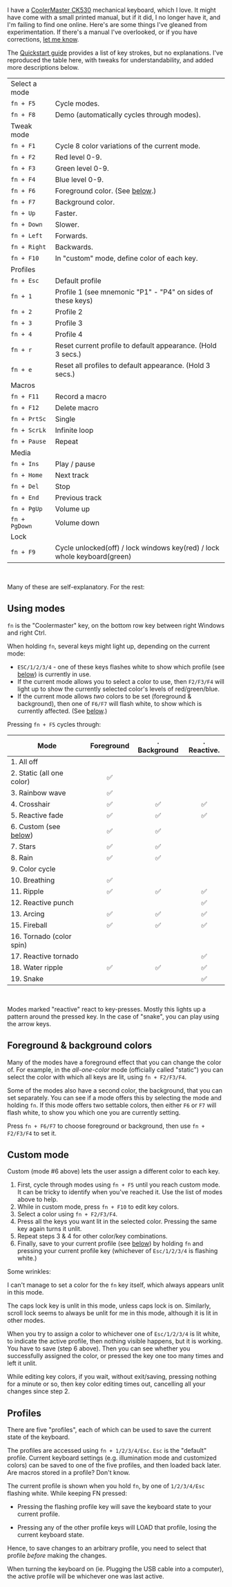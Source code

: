 <!--
.. title: Keyboard CoolerMaster CK530's Missing Manual
.. slug: keyboard-coolermaster-ck530s-missing-manual
.. date: 2021-07-23 13:41:50 UTC-05:00
.. tags: hardware,keyboard,manual
.. type: text
-->

I have a
[CoolerMaster CK530](https://www.coolermaster.com/catalog/peripheral/keyboards/ck530/)
mechanical keyboard, which I love. It might have come with a small printed
manual, but if it did, I no longer have it, and I'm failing to find one online.
Here's are some things I've gleaned from experimentation.
If there's a manual I've overlooked, or if you have corrections,
[let me know](https://twitter.com/tartley).

The [Quickstart guide](https://coolermaster.egnyte.com/dl/8NuIc843wQ/?)
provides a list of key strokes, but no explanations. I've reproduced
the table here, with tweaks for understandability, and added more descriptions
below.

|   |   |
| ------------- | ------------------------------------------------------ |
| Select a mode <br /> |   |
| `fn + F5`     | Cycle modes.
| `fn + F8`     | Demo (automatically cycles through modes).
| Tweak mode <br /> |   |
| `fn + F1`     | Cycle 8 color variations of the current mode.
| `fn + F2`     | Red level 0-9.
| `fn + F3`     | Green level 0-9.
| `fn + F4`     | Blue level 0-9.
| `fn + F6`     | Foreground color. (See [below](#foreground-and-background-colors).)
| `fn + F7`     | Background color.
| `fn + Up`     | Faster.
| `fn + Down`   | Slower.
| `fn + Left`   | Forwards.
| `fn + Right`  | Backwards.
| `fn + F10`    | In "custom" mode, define color of each key.
| Profiles <br /> |   |
| `fn + Esc`    | Default profile
| `fn + 1`      | Profile 1 (see mnemonic "P1" - "P4" on sides of these keys)
| `fn + 2`      | Profile 2
| `fn + 3`      | Profile 3
| `fn + 4`      | Profile 4
| `fn + r`      | Reset current profile to default appearance. (Hold 3 secs.)
| `fn + e`      | Reset all profiles to default appearance. (Hold 3 secs.)
| Macros <br /> |   |
| `fn + F11`    | Record a macro
| `fn + F12`    | Delete macro
| `fn + PrtSc`  | Single
| `fn + ScrLk`  | Infinite loop
| `fn + Pause`  | Repeat
| Media <br /> |   |
| `fn + Ins`    | Play / pause
| `fn + Home`   | Next track
| `fn + Del`    | Stop
| `fn + End`    | Previous track
| `fn + PgUp`   | Volume up
| `fn + PgDown` | Volume down
| Lock <br /> |   |
| `fn + F9`     | Cycle unlocked(off) / lock windows key(red) / lock whole keyboard(green)

<br />

Many of these are self-explanatory. For the rest:

## Using modes

`fn` is the "Coolermaster" key, on the bottom row key between right Windows and
right Ctrl.

When holding `fn`, several keys might light up, depending on the current
mode:

* `ESC/1/2/3/4` - one of these keys flashes white to show which profile
  (see [below](#profiles)) is currently in use.
* If the current mode allows you to select a color to use, then `F2/F3/F4`
  will light up to show the currently selected color's levels of
  red/green/blue.
* If the current mode allows *two* colors to be set (foreground & background),
  then one of `F6/F7` will flash white, to show which is currently affected. (See [below](#foreground-and-background-colors).)

Pressing `fn + F5` cycles through:


| Mode                       | Foreground | . Background | . Reactive. |
| -------------------------- |:----------:|:------------:|:-----------:|
|  1. All off                |            |              |             |
|  2. Static (all one color) | ✅         |              |             |
|  3. Rainbow wave           | ✅         |              |             |
|  4. Crosshair              | ✅         | ✅           | ✅          |
|  5. Reactive fade          | ✅         | ✅           | ✅          |
|  6. Custom (see [below](#custom-mode)) | ✅         | ✅           |             |
|  7. Stars                  | ✅         | ✅           |             |
|  8. Rain                   | ✅         | ✅           |             |
|  9. Color cycle            |            |              |             |
| 10. Breathing              | ✅         |              |             |
| 11. Ripple                 | ✅         | ✅           | ✅          |
| 12. Reactive punch         |            |              | ✅          |
| 13. Arcing                 | ✅         | ✅           | ✅          |
| 15. Fireball               | ✅         | ✅           | ✅          |
| 16. Tornado (color spin)   |            |              |             |
| 17. Reactive tornado       |            |              | ✅          |
| 18. Water ripple           | ✅         | ✅           | ✅          |
| 19. Snake                  |            |              | ✅          |

<br />

Modes marked "reactive" react to key-presses. Mostly this lights up a pattern
around the pressed key. In the case of "snake", you can play using the arrow
keys.

<span id="foreground-and-background-colors" />

## Foreground & background colors

Many of the modes have a foreground effect that you can change the color of.
For example, in the *all-one-color* mode (officially called "static")
you can select the color with which all keys are lit, using `fn + F2/F3/F4`.

Some of the modes also have a second color, the background, that you can set
separately. You can see if a mode offers this by selecting the mode and holding
`fn`. If this mode offers two settable colors, then either `F6` or `F7` will
flash white, to show you which one you are currently setting.

Press `fn + F6/F7` to choose foreground or background,
then use `fn + F2/F3/F4` to set it.

<span id="custom-mode" />

## Custom mode

Custom (mode #6 above) lets the user assign a different color to each key.

1. First, cycle through modes using `fn + F5` until you reach custom mode.
   It can be tricky to identify when you've reached it. Use the list of modes
   above to help.
2. While in custom mode, press `fn + F10` to edit key colors.
3. Select a color using `fn + F2/F3/F4`.
4. Press all the keys you want lit in the selected color. Pressing the same key
   again turns it unlit.
5. Repeat steps 3 & 4 for other color/key combinations.
6. Finally, save to your current profile (see [below](#profiles)) by holding
   `fn` and pressing your current profile key (whichever of `Esc/1/2/3/4` is
   flashing white.)

Some wrinkles:

I can't manage to set a color for the `fn` key itself, which always appears
unlit in this mode.

The caps lock key is unlit in this mode, unless caps lock is on.
Similarly, scroll lock seems to always be unlit for me in this mode,
although it is lit in other modes.

When you try to assign a color to whichever one of `Esc/1/2/3/4` is lit white,
to indicate the active profile, then nothing visible happens, but it is
working. You have to save (step 6 above).
Then you can see whether you successfully assigned the color,
or pressed the key one too many times and left it unlit.

While editing key colors, if you wait, without exit/saving, pressing nothing
for a minute or so, then key color editing times out, cancelling all your
changes since step 2.

<span id="profiles" />

## Profiles

There are five "profiles", each of which can be used to save the current
state of the keyboard.

The profiles are accessed using `fn + 1/2/3/4/Esc`. `Esc` is the "default"
profile. Current keyboard settings (e.g. illumination mode and customized
colors) can be saved to one of the five profiles, and then loaded back later.
Are macros stored in a profile? Don't know.

The current profile is shown when you hold `fn`, by one of `1/2/3/4/Esc`
flashing white. While keeping FN pressed:

* Pressing the flashing profile key will save the keyboard state to your
  current profile.

* Pressing any of the other profile keys will LOAD that profile,
  losing the current keyboard state.

Hence, to save changes to an arbitrary profile, you need to select that
profile *before* making the changes.

When turning the keyboard on (ie. Plugging the USB cable into a computer),
the active profile will be whichever one was last active.

